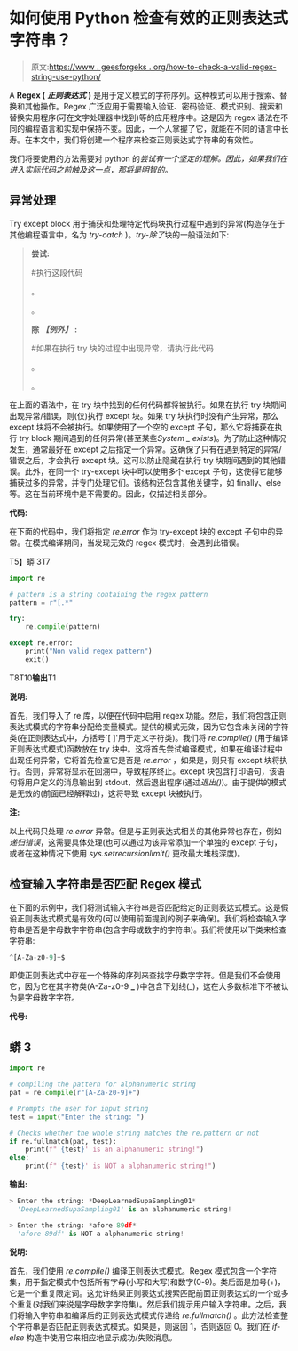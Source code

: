 # 如何使用 Python 检查有效的正则表达式字符串？

> 原文:[https://www . geesforgeks . org/how-to-check-a-valid-regex-string-use-python/](https://www.geeksforgeeks.org/how-to-check-a-valid-regex-string-using-python/)

A **Regex (** ***正则表达式*** **)** 是用于定义模式的字符序列。这种模式可以用于搜索、替换和其他操作。Regex 广泛应用于需要输入验证、密码验证、模式识别、搜索和替换实用程序(可在文字处理器中找到)等的应用程序中。这是因为 regex 语法在不同的编程语言和实现中保持不变。因此，一个人掌握了它，就能在不同的语言中长寿。在本文中，我们将创建一个程序来检查正则表达式字符串的有效性。

我们将要使用的方法需要对 python 的*尝试有一个坚定的理解。因此，如果我们在进入实际代码之前触及这一点，那将是明智的。*

## **异常处理**

Try except block 用于捕获和处理特定代码块执行过程中遇到的异常(构造存在于其他编程语言中，名为 *try-catch* )。*try-除了*块的一般语法如下:

> **尝试:**
> 
> #执行这段代码
> 
> 。
> 
> 。
> 
> **除** ***【例外】*** **:**
> 
> #如果在执行 try 块的过程中出现异常，请执行此代码
> 
> 。
> 
> 。

在上面的语法中，在 try 块中找到的任何代码都将被执行。如果在执行 try 块期间出现异常/错误，则(仅)执行 except 块。如果 try 块执行时没有产生异常，那么 except 块将不会被执行。如果使用了一个空的 except 子句，那么它将捕获在执行 try block 期间遇到的任何异常(甚至某些*System _ exists*)。为了防止这种情况发生，通常最好在 except 之后指定一个异常。这确保了只有在遇到特定的异常/错误之后，才会执行 except 块。这可以防止隐藏在执行 try 块期间遇到的其他错误。此外，在同一个 try-except 块中可以使用多个 except 子句，这使得它能够捕获过多的异常，并专门处理它们。该结构还包含其他关键字，如 finally、else 等。这在当前环境中是不需要的。因此，仅描述相关部分。

**代码:**

在下面的代码中，我们将指定 *re.error* 作为 try-except 块的 except 子句中的异常。在模式编译期间，当发现无效的 regex 模式时，会遇到此错误。

T5】蟒 3T7

```py
import re

# pattern is a string containing the regex pattern
pattern = r"[.*"

try:
    re.compile(pattern)

except re.error:
    print("Non valid regex pattern")
    exit()
```

T8T10**输出**T1

**说明:**

首先，我们导入了 re 库，以便在代码中启用 regex 功能。然后，我们将包含正则表达式模式的字符串分配给变量模式。提供的模式无效，因为它包含未关闭的字符类(在正则表达式中，方括号`[ ]'用于定义字符类)。我们将 *re.compile()* (用于编译正则表达式模式)函数放在 try 块中。这将首先尝试编译模式，如果在编译过程中出现任何异常，它将首先检查它是否是 *re.error* ，如果是，则只有 except 块将执行。否则，异常将显示在回溯中，导致程序终止。except 块包含打印语句，该语句将用户定义的消息输出到 stdout，然后退出程序(通过*退出()*)。由于提供的模式是无效的(前面已经解释过)，这将导致 except 块被执行。

**注:**

以上代码只处理 *re.error* 异常。但是与正则表达式相关的其他异常也存在，例如*递归错误*，这需要具体处理(也可以通过为该异常添加一个单独的 except 子句，或者在这种情况下使用 *sys.setrecursionlimit()* 更改最大堆栈深度)。

## **检查输入字符串是否匹配 Regex 模式**

在下面的示例中，我们将测试输入字符串是否匹配给定的正则表达式模式。这是假设正则表达式模式是有效的(可以使用前面提到的例子来确保)。我们将检查输入字符串是否是字母数字字符串(包含字母或数字的字符串)。我们将使用以下类来检查字符串:

```py
^[A-Za-z0-9]+$
```

即使正则表达式中存在一个特殊的序列来查找字母数字字符。但是我们不会使用它，因为它在其字符类(A-Za-z0-9 **_** )中包含下划线(_)，这在大多数标准下不被认为是字母数字字符。

**代号:**

## 蟒 3

```py
import re

# compiling the pattern for alphanumeric string
pat = re.compile(r"[A-Za-z0-9]+")

# Prompts the user for input string
test = input("Enter the string: ")

# Checks whether the whole string matches the re.pattern or not
if re.fullmatch(pat, test):
    print(f"'{test}' is an alphanumeric string!")
else:
    print(f"'{test}' is NOT a alphanumeric string!")
```

**输出:**

```py
> Enter the string: *DeepLearnedSupaSampling01*
  'DeepLearnedSupaSampling01' is an alphanumeric string!
```

```py
> Enter the string: *afore 89df*
  'afore 89df' is NOT a alphanumeric string!
```

**说明:**

首先，我们使用 *re.compile()* 编译正则表达式模式。Regex 模式包含一个字符集，用于指定模式中包括所有字母(小写和大写)和数字(0-9)。类后面是加号(+)，它是一个重复限定词。这允许结果正则表达式搜索匹配前面正则表达式的一个或多个重复(对我们来说是字母数字字符集)。然后我们提示用户输入字符串。之后，我们将输入字符串和编译后的正则表达式模式传递给 *re.fullmatch()* 。此方法检查整个字符串是否匹配正则表达式模式。如果是，则返回 1，否则返回 0。我们在 *if-else* 构造中使用它来相应地显示成功/失败消息。